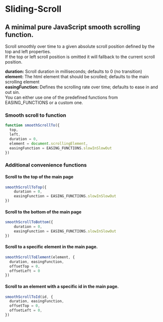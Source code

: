 # Sliding-Scroll

## A minimal pure JavaScript smooth scrolling function.

Scroll smoothly over time to a given absolute scroll position defined by the top and left properties.<br/>
If the top or left scroll position is omitted it will fallback to the current scroll position.

**duration:** Scroll duration in milliseconds; defaults to 0 (no transition)<br/>
**element:** The html element that should be scrolled; defaults to the main scrolling element<br/>
**easingFunction:** Defines the scrolling rate over time; defaults to ease in and out sin.<br/>
You can either use one of the predefined functions from EASING_FUNCTIONS or a custom one.


### Smooth scroll to function

```javascript
function smoothScrollTo({
  top,
  left,
  duration = 0,
  element = document.scrollingElement,
  easingFunction = EASING_FUNCTIONS.slowInSlowOut
})
```

### Additional convenience functions

#### Scroll to the top of the main page
```javascript
smoothScrollToTop({
    duration = 0,
    easingFunction = EASING_FUNCTIONS.slowInSlowOut
})
```

#### Scroll to the bottom of the main page
```javascript
smoothScrollToBottom({
    duration = 0,
    easingFunction = EASING_FUNCTIONS.slowInSlowOut
})
```

#### Scroll to a specific element in the main page.
```javascript
smoothScrollToElement(element, {
  duration, easingFunction,
  offsetTop = 0,
  offsetLeft = 0
})
```

#### Scroll to an element with a specific id in the main page.
```javascript
smoothScrollToId(id, {
  duration, easingFunction,
  offsetTop = 0,
  offsetLeft = 0,
})
```
